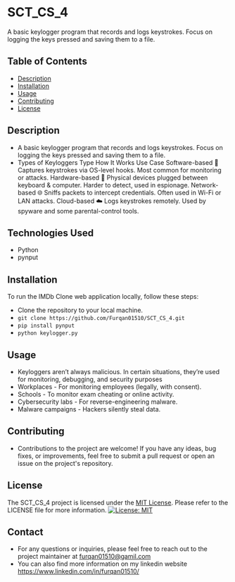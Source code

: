 # SCT_CS_4

A basic keylogger program that records and logs keystrokes. Focus on logging the keys pressed and saving them to a file.

## Table of Contents

- [Description](#description)
- [Installation](#installation)
- [Usage](#usage)
- [Contributing](#contributing)
- [License](#license)

## Description

- A basic keylogger program that records and logs keystrokes. Focus on logging the keys pressed and saving them to a file.
- Types of Keyloggers
Type How It Works Use Case
Software-based 🧩 Captures keystrokes via OS-level hooks. Most common for monitoring or attacks.
Hardware-based 🔌 Physical devices plugged between keyboard & computer. Harder to detect, used in espionage.
Network-based 🌐 Sniffs packets to intercept credentials. Often used in Wi-Fi or LAN attacks.
Cloud-based ☁️ Logs keystrokes remotely. Used by spyware and some parental-control tools.

## Technologies Used

- Python
- pynput

## Installation

To run the IMDb Clone web application locally, follow these steps:

- Clone the repository to your local machine.
- `git clone https://github.com/Furqan01510/SCT_CS_4.git`
- `pip install pynput`
- `python keylogger.py`

## Usage

- Keyloggers aren’t always malicious. In certain situations, they’re used for monitoring, debugging, and security purposes
- Workplaces - For monitoring employees (legally, with consent).
- Schools - To monitor exam cheating or online activity.
- Cybersecurity labs - For reverse-engineering malware.
- Malware campaigns - Hackers silently steal data.

## Contributing

- Contributions to the project are welcome! If you have any ideas, bug fixes, or improvements, feel free to submit a pull request or open an issue on the project's repository.

## License

The SCT_CS_4 project is licensed under the [MIT License](https://opensource.org/licenses/MIT). Please refer to the LICENSE file for more information.
[![License: MIT](https://img.shields.io/badge/License-MIT-yellow.svg)](https://opensource.org/licenses/MIT)

## Contact

- For any questions or inquiries, please feel free to reach out to the project maintainer at furqan01510@gamil.com
- You can also find more information on my linkedin website https://www.linkedin.com/in/furqan01510/
